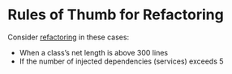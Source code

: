 # Rules of Thumb for Refactoring



Consider [refactoring](http://en.wikipedia.org/wiki/Refactoring) in these cases:

- When a class’s net length is above 300 lines
- If the number of injected dependencies (services) exceeds 5